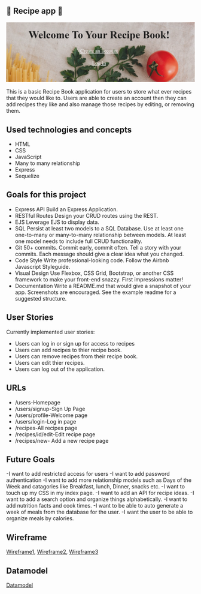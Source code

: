 

## 🥘 Recipe app 🍴

![Screenshot](https://github.com/jchristensen3/MyRecipe-App/blob/main/images/Capture.PNG)

This is a basic Recipe Book application for users to store what ever recipes that they would like to. Users are able to create an account then they can add recipes they like and also manage those recipes by editing, or removing them. 

## Used technologies and concepts

- HTML
- CSS
- JavaScript
- Many to many relationship
- Express
- Sequelize


## Goals for this project

- Express API Build an Express Application.
- RESTful Routes Design your CRUD routes using the REST.
- EJS Leverage EJS to display data.
- SQL Persist at least two models to a SQL Database. Use at least one one-to-many or many-to-many relationship between models. At least one model needs to include full CRUD functionality.
- Git 50+ commits. Commit early, commit often. Tell a story with your commits. Each message should give a clear idea what you changed.
- Code Style Write professional-looking code. Follow the Airbnb Javascript Styleguide.
- Visual Design Use Flexbox, CSS Grid, Bootstrap, or another CSS framework to make your front-end snazzy. First impressions matter!
- Documentation Write a README.md that would give a snapshot of your app. Screenshots are encouraged. See the example readme for a suggested structure.

## User Stories

Currently implemented user stories:

- Users can log in or sign up for access to recipes
- Users can add recipes to thier recipe book. 
- Users can remove recipes from their recipe book.
- Users can edit thier recipes.
- Users can log out of the application. 

## URLs

- /users-Homepage
- /users/signup-Sign Up Page
- /users/profile-Welcome page
- /users/login-Log in page
- /recipes-All recipes page
- /recipes/id/edit-Edit recipe page
- /recipes/new- Add a new recipe page

## Future Goals

-I want to add restricted access for users
-I want to add password authentication
-I want to add more relationship models such as Days of the Week and catagories like Breakfast, lunch, Dinner, snacks etc. 
-I want to touch up my CSS in my index page. 
-I want to add an API for recipe ideas.
-I want to add a search option and organize things alphabetically. 
-I want to add nutrition facts and cook times. 
-I want to be able to auto generate a week of meals from the database for the user. 
-I want the user to be able to organize meals by calories. 

## Wireframe

[Wireframe1](https://github.com/jchristensen3/MyRecipe-App/blob/main/images/1st%20page%20of%20WireFrame.png),
[Wireframe2](https://github.com/jchristensen3/MyRecipe-App/blob/main/images/2nd%20page%20of%20WireFrame.PNG),
[Wireframe3](https://github.com/jchristensen3/MyRecipe-App/blob/main/images/3rd%20page%20of%20WireFrame.png)

## Datamodel

[Datamodel](https://github.com/jchristensen3/MyRecipe-App/blob/main/images/ERD.png)
